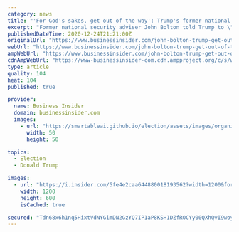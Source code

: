 ```yaml
---
category: news
title: "'For God's sakes, get out of the way': Trump's former national security adviser urges him to fund the US military"
excerpt: "Former national security adviser John Bolton told Trump to \"get out of the way\" and said he was \"not a conservative.\""
publishedDateTime: 2020-12-24T21:21:00Z
originalUrl: "https://www.businessinsider.com/john-bolton-trump-get-out-of-the-way-ndaa-2020-12"
webUrl: "https://www.businessinsider.com/john-bolton-trump-get-out-of-the-way-ndaa-2020-12"
ampWebUrl: "https://www.businessinsider.com/john-bolton-trump-get-out-of-the-way-ndaa-2020-12?amp"
cdnAmpWebUrl: "https://www-businessinsider-com.cdn.ampproject.org/c/s/www.businessinsider.com/john-bolton-trump-get-out-of-the-way-ndaa-2020-12?amp"
type: article
quality: 104
heat: 104
published: true

provider:
  name: Business Insider
  domain: businessinsider.com
  images:
    - url: "https://smartableai.github.io/election/assets/images/organizations/businessinsider.com-50x50.jpg"
      width: 50
      height: 50

topics:
  - Election
  - Donald Trump

images:
  - url: "https://i.insider.com/5fe4e2caa644880018193562?width=1200&format=jpeg"
    width: 1200
    height: 600
    isCached: true

secured: "Tdn68x6h1nq5HixtVdNYGimDN2GzYQ7IP1aP8KSH1DZfROCYy00QXhQvI9woyHXu5onEvVVgVtOmJRg6SYLp4v61YqKOSiIuQ2Zp10XEp2GRC2yxjWFByuPbqdXvoN55iZS1TwK+9sptTUoOwUS2AsRYY+05/qFHNHbcakFN6QB2DLBSbCm46g1kKgkngTy7oHsH/hnVNRk9RhEUUXIOnh5xwe0UReAkwcblEeJ65QGwJwR7GHndoxgN3a1QqVmSs8lcU0GfuxbaFCqmupIoGvlmfuEqUT2WGqN4/WdJ6pcIPgjNX/97LFXixtqor+PfxKZ907tNMxoIGPuCmYDeMNfQRMTmVtTkRRHg761m8a0=;1CHwnKXR3Jl9t0ks5haVXA=="
---
```


